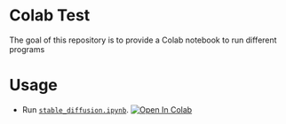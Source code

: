 # Colab Test

The goal of this repository is to provide a Colab notebook to run different programs

# Usage

- Run [`stable_diffusion.ipynb`][colab-notebook-stable-diffusion].
  [![Open In Colab][colab-badge]][colab-notebook-stable-diffusion]

[colab-notebook-stable-diffusion]: https://colab.research.google.com/github/woctezuma/stable-diffusion-colab/blob/main/stable_diffusion.ipynb
[colab-badge]: https://colab.research.google.com/assets/colab-badge.svg
